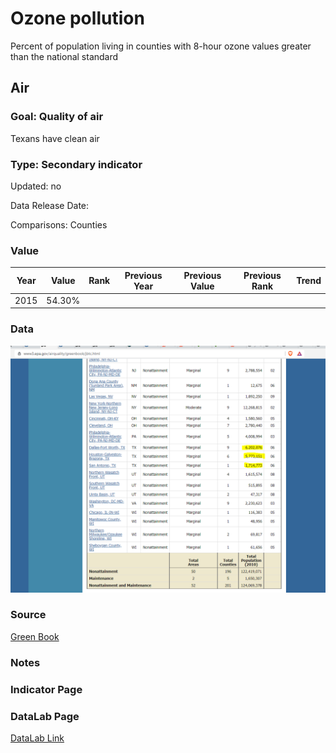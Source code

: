 # Ozone pollution

Percent of population living in counties with 8-hour ozone values greater than the national standard

## Air

### Goal: Quality of air

Texans have clean air

### Type: Secondary indicator

Updated: no

Data Release Date: 

Comparisons: Counties

### Value

| Year      |  Value      | Rank        | Previous Year | Previous Value | Previous Rank | Trend | 
| ----------- | ----------- | ----------- | ----------- | ----------- | ----------- | -----------|
|    2015     |   54.30%    |             |             |             |             |            |

### Data

![sdfd](./ozone.PNG)

### Source

[Green Book](https://www3.epa.gov/airquality/greenbook/jbtc.html)

### Notes


### Indicator Page


### DataLab Page

[DataLab Link](https://datalab.texas2036.org/onngqtd/air-quality-statistics-report?accesskey=lpmly)